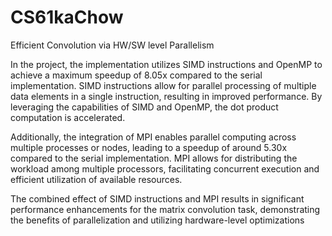 # CS61kaChow
Efficient Convolution via HW/SW level Parallelism

In the project, the implementation utilizes SIMD instructions and OpenMP to achieve a maximum speedup of 8.05x compared to the serial implementation. SIMD instructions allow for parallel processing of multiple data elements in a single instruction, resulting in improved performance. By leveraging the capabilities of SIMD and OpenMP, the dot product computation is accelerated.

Additionally, the integration of MPI enables parallel computing across multiple processes or nodes, leading to a speedup of around 5.30x compared to the serial implementation. MPI allows for distributing the workload among multiple processors, facilitating concurrent execution and efficient utilization of available resources.

The combined effect of SIMD instructions and MPI results in significant performance enhancements for the matrix convolution task, demonstrating the benefits of parallelization and utilizing hardware-level optimizations
